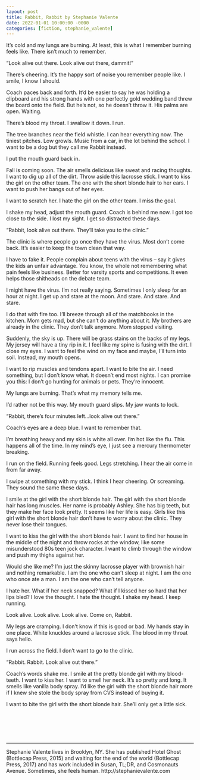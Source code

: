 ```yaml
---
layout: post
title: Rabbit, Rabbit by Stephanie Valente
date: 2022-01-01 10:00:00 -0000
categories: [fiction, stephanie_valente]
---
```

<div class="story">
It’s cold and my lungs are burning. At least, this is what I remember burning feels like. There isn’t much to remember.

“Look alive out there. Look alive out there, dammit!” 

There’s cheering. It’s the happy sort of noise you remember people like. I smile, I know I should.

Coach paces back and forth. It’d be easier to say he was holding a clipboard and his strong hands with one perfectly gold wedding band threw the board onto the field. But he’s not, so he doesn’t throw it. His palms are open. Waiting.

There’s blood my throat. I swallow it down. I run. 

The tree branches near the field whistle. I can hear everything now. The tiniest pitches. Low growls. Music from a car, in the lot behind the school. I want to be a dog but they call me Rabbit instead.

I put the mouth guard back in.

Fall is coming soon. The air smells delicious like sweat and racing thoughts. I want to dig up all of the dirt. Throw aside this lacrosse stick. I want to kiss the girl on the other team. The one with the short blonde hair to her ears. I want to push her bangs out of her eyes. 

I want to scratch her. I hate the girl on the other team. I miss the goal. 

I shake my head, adjust the mouth guard. Coach is behind me now. I got too close to the side. I lost my sight. I get so distracted these days.

“Rabbit, look alive out there. They’ll take you to the clinic.” 

The clinic is where people go once they have the virus. Most don’t come back. It’s easier to keep the town clean that way. 

I have to fake it. People complain about teens with the virus – say it gives the kids an unfair advantage. You know, the whole not remembering what pain feels like business. Better for varsity sports and competitions. It even helps those shitheads on the debate team. 

I might have the virus. I’m not really saying. Sometimes I only sleep for an hour at night. I get up and stare at the moon. And stare. And stare. And stare. 

I do that with fire too. I’ll breeze through all of the matchbooks in the kitchen. Mom gets mad, but she can’t do anything about it. My brothers are already in the clinic. They don’t talk anymore. Mom stopped visiting. 

Suddenly, the sky is up. There will be grass stains on the backs of my legs. My jersey will have a tiny rip in it. I feel like my spine is fusing with the dirt. I close my eyes. I want to feel the wind on my face and maybe, I’ll turn into soil. Instead, my mouth opens.

I want to rip muscles and tendons apart. I want to bite the air. I need something, but I don’t know what. It doesn’t end most nights. I can promise you this: I don’t go hunting for animals or pets. They’re innocent.

My lungs are burning. That’s what my memory tells me.

I’d rather not be this way. My mouth guard slips. My jaw wants to lock.

“Rabbit, there’s four minutes left…look alive out there.”

Coach’s eyes are a deep blue. I want to remember that. 

I’m breathing heavy and my skin is white all over. I’m hot like the flu. This happens all of the time. In my mind’s eye, I just see a mercury thermometer breaking. 

I run on the field. Running feels good. Legs stretching. I hear the air come in from far away. 

I swipe at something with my stick. I think I hear cheering. Or screaming. They sound the same these days. 

I smile at the girl with the short blonde hair. The girl with the short blonde hair has long muscles. Her name is probably Ashley. She has big teeth, but they make her face look pretty. It seems like her life is easy. Girls like this girl with the short blonde hair don’t have to worry about the clinic. They never lose their tongues. 

I want to kiss the girl with the short blonde hair. I want to find her house in the middle of the night and throw rocks at the window, like some misunderstood 80s teen jock character. I want to climb through the window and push my thighs against her.

Would she like me? I’m just the skinny lacrosse player with brownish hair and nothing remarkable. I am the one who can’t sleep at night. I am the one who once ate a man. I am the one who can’t tell anyone. 

I hate her. What if her neck snapped? What if I kissed her so hard that her lips bled? I love the thought. I hate the thought. I shake my head. I keep running.

Look alive. Look alive. Look alive. Come on, Rabbit.

My legs are cramping. I don’t know if this is good or bad. My hands stay in one place. White knuckles around a lacrosse stick. The blood in my throat says hello.

I run across the field. I don’t want to go to the clinic.

“Rabbit. Rabbit. Look alive out there.”

Coach’s words shake me. I smile at the pretty blonde girl with my blood-teeth. I want to kiss her. I want to smell her neck. It’s so pretty and long. It smells like vanilla body spray. I’d like the girl with the short blonde hair more if I knew she stole the body spray from CVS instead of buying it. 

I want to bite the girl with the short blonde hair. She’ll only get a little sick.
</div>
<br><br>
<br><br>
<hr>
Stephanie Valente lives in Brooklyn, NY. She has published Hotel Ghost (Bottlecap Press, 2015) and waiting for the end of the world (Bottlecap Press, 2017) and has work included in Susan, TL;DR, and Cosmonauts Avenue. Sometimes, she feels human. http://stephanievalente.com
